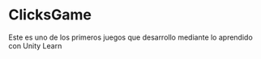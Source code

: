 # ClicksGame
Este es uno de los primeros juegos que desarrollo mediante lo aprendido con Unity Learn
